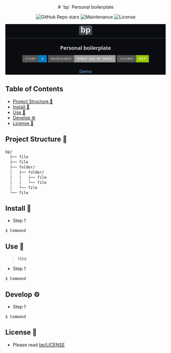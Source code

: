 <div align="center">
# `bp`
Personal boilerplate

<!-- Badges -->
![GitHub Repo stars](https://img.shields.io/github/stars/nemo256/bp?style=for-the-badge)
![Maintenance](https://shields.io/maintenance/yes/2022?style=for-the-badge)
![License](https://shields.io/github/license/nemo256/bp?style=for-the-badge)

<!-- Demo image -->
![Demo](demo.png)

</div>

<!-- TABLE OF CONTENTS -->
## Table of Contents

* [Project Structure 📁](#project-structure)
* [Install 🔨](#install)
* [Use 🚀](#use)
* [Develop ⚙️](#develop)
* [License 📑](#license)

## Project Structure 📁
```
bp/
  ├── file
  ├── file
  ├── folder/
  │   ├── folder/
  │   │   ├── file
  │   │   └── file
  │   └── file
  └── file
```

## Install 🔨
- Step 1
```
$ Command
```
## Use 🚀
> Hint
- Step 1
```
$ Command
```

## Develop ⚙️
- Step 1
```
$ Command
```

## License 📑
- Please read [bp/LICENSE](https://github.com/nemo256/bp/blob/master/LICENSE)
